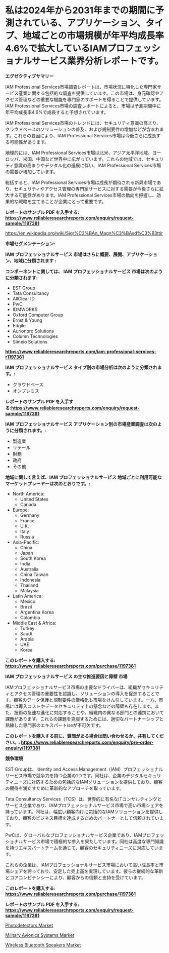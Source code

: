 <p><h1>私は2024年から2031年までの期間に予測されている、アプリケーション、タイプ、地域ごとの市場規模が年平均成長率4.6%で拡大しているIAMプロフェッショナルサービス業界分析レポートです。</h1></p><p><strong>エグゼクティブサマリー</strong></p>
<p><p>IAM Professional Services市場調査レポートは、市場状況に特化した専門家サービス産業に関する包括的な調査を提供しています。この市場は、身元確認やアクセス管理などの重要な機能を専門家のサポートを得ることで提供しています。IAM Professional Services市場の調査レポートによると、市場は予測期間中に年平均成長率4.6%で成長すると予想されています。</p><p>IAM Professional Services市場のトレンドには、セキュリティ意識の高まり、クラウドベースのソリューションの普及、および規制要件の増加などが含まれます。これらの要因により、IAM Professional Services市場は今後さらに成長する可能性があります。</p><p>地理的には、IAM Professional Services市場は北米、アジア太平洋地域、ヨーロッパ、米国、中国など世界中に広がっています。これらの地域では、セキュリティ意識の高まりやデジタル化の進展に伴い、IAM Professional Services市場の需要が増加しています。</p><p>総括すると、IAM Professional Services市場は成長が期待される新興市場であり、セキュリティやアクセス管理の専門家サービスに対する需要が今後さらに拡大する可能性があります。IAM Professional Services市場の動向を把握し、効果的な戦略を立てることが企業にとって重要です。</p></p>
<p><strong>レポートのサンプル PDF を入手する: <a href="https://www.reliableresearchreports.com/enquiry/request-sample/1197381">https://www.reliableresearchreports.com/enquiry/request-sample/1197381</a></strong></p>
<p><a href="https://en.wikipedia.org/wiki/Sigr%C3%BAn_Magn%C3%BAsd%C3%B3ttir">https://en.wikipedia.org/wiki/Sigr%C3%BAn_Magn%C3%BAsd%C3%B3ttir</a></p>
<p><strong>市場セグメンテーション:</strong></p>
<p><strong> IAM プロフェッショナルサービス 市場はさらに概要、展開、アプリケーション、地域に分類されます :</strong></p>
<p><strong>コンポーネントに関しては、 IAM プロフェッショナルサービス 市場は次のように分類されます:</strong></p>
<p><ul><li>EST Group</li><li>Tata Consultancy</li><li>AllClear ID</li><li>PwC</li><li>IDMWORKS</li><li>Oxford Computer Group</li><li>Ernst & Young</li><li>Edgile</li><li>Aurionpro Solutions</li><li>Column Technologies</li><li>Simeio Solutions</li></ul></p>
<p><strong><a href="https://www.reliableresearchreports.com/iam-professional-services-r1197381">https://www.reliableresearchreports.com/iam-professional-services-r1197381</a></strong></p>
<p><strong> IAM プロフェッショナルサービス タイプ別の市場分析は次のように分類されます。:</strong></p>
<p><ul><li>クラウドベース</li><li>オンプレミス</li></ul></p>
<p><strong>レポートのサンプル PDF を入手する:<a href="https://www.reliableresearchreports.com/enquiry/request-sample/1197381">https://www.reliableresearchreports.com/enquiry/request-sample/1197381</a></strong></p>
<p><strong> IAM プロフェッショナルサービス アプリケーション別の市場産業調査は次のように分類されます。:</strong></p>
<p><ul><li>製造業</li><li>リテール</li><li>財務</li><li>政府</li><li>その他</li></ul></p>
<p><strong>地域に関して言えば、IAM プロフェッショナルサービス 地域ごとに利用可能なマーケットプレーヤーは次のとおりです。:</strong></p>
<p><ul>
    <li>
        North America:
        <ul>
            <li>United States</li>
            <li>Canada</li>
        </ul>
    </li>
    <li>
        Europe:
        <ul>
            <li>Germany</li>
            <li>France</li>
            <li>U.K.</li>
            <li>Italy</li>
            <li>Russia</li>
        </ul>
    </li>
    <li>
        Asia-Pacific:
        <ul>
            <li>China</li>
            <li>Japan</li>
            <li>South Korea</li>
            <li>India</li>
            <li>Australia</li>
            <li>China Taiwan</li>
            <li>Indonesia</li>
            <li>Thailand</li>
            <li>Malaysia</li>
        </ul>
    </li>
    <li>
        Latin America:
        <ul>
            <li>Mexico</li>
            <li>Brazil</li>
            <li>Argentina Korea</li>
            <li>Colombia</li>
        </ul>
    </li>
    <li>
        Middle East & Africa:
        <ul>
            <li>Turkey</li>
            <li>Saudi</li>
            <li>Arabia</li>
            <li>UAE</li>
            <li>Korea</li>
        </ul>
    </li>
    </ul></p>
<p><strong>このレポートを購入する: <a href="https://www.reliableresearchreports.com/purchase/1197381">https://www.reliableresearchreports.com/purchase/1197381</a></strong></p>
<p><strong>IAM プロフェッショナルサービス の主な推進要因と障壁 市場</strong></p>
<p><p>IAMプロフェッショナルサービス市場の主要なドライバーは、組織がセキュリティとアクセス管理の重要性を認識し、ソリューションの導入を促進することです。顧客のデータ保護と規制要件の厳格化も市場をけん引しています。一方、市場には導入コストやデータセキュリティ上の懸念などの障壁も存在します。また、技術の急速な進化に対応することや、組織内の異なる部門との連携において課題があります。これらの課題を克服するためには、適切なパートナーシップと熟練した専門家のエキスパートiseが不可欠です。</p></p>
<p><strong>このレポートを購入する前に、質問がある場合は問い合わせるか、共有してください。: <a href="https://www.reliableresearchreports.com/enquiry/pre-order-enquiry/1197381">https://www.reliableresearchreports.com/enquiry/pre-order-enquiry/1197381</a></strong></p>
<p><strong>競争環境</strong></p>
<p><p>EST Groupは、Identity and Access Management（IAM）プロフェッショナルサービス市場で競争力を持つ企業の1つです。同社は、企業のデジタルセキュリティニーズに対応するための包括的なIAMソリューションを提供しており、顧客の期待を満たすために革新的なアプローチを取っています。</p><p>Tata Consultancy Services（TCS）は、世界的に有名なITコンサルティングとサービス企業であり、IAMプロフェッショナルサービス市場で高い市場シェアを持っています。同社は、幅広い顧客向けに包括的なIAMソリューションを提供しており、顧客のビジネス目標を達成するためのパートナーとして信頼されています。</p><p>PwCは、グローバルなプロフェッショナルサービス企業であり、IAMプロフェッショナルサービス市場で積極的な参入を果たしています。同社は高度な専門知識を持つエキスパートチームを通じて、顧客のセキュリティニーズに対応しています。</p><p>これらの企業は、IAMプロフェッショナルサービス市場において高い成長率と市場シェアを誇っており、安定した売上高を実現しています。彼らの継続的な革新とコアコンピテンシーにより、顧客からの信頼と支持を受けています。</p></p>
<p><strong>このレポートを購入する: <a href="https://www.reliableresearchreports.com/purchase/1197381">https://www.reliableresearchreports.com/purchase/1197381</a></strong></p>
<p><strong>レポートのサンプル PDF を入手する: <a href="https://www.reliableresearchreports.com/enquiry/request-sample/1197381">https://www.reliableresearchreports.com/enquiry/request-sample/1197381</a></strong><strong></strong></p>
<p><p><a href="https://github.com/jackCarlson644/Market-Research-Report-List-1/blob/main/photodetectors-market.md">Photodetectors Market</a></p><p><a href="https://github.com/courtnhaw34343/Market-Research-Report-List-1/blob/main/military-avionics-systems-market.md">Military Avionics Systems Market</a></p><p><a href="https://github.com/avakerr6577/Market-Research-Report-List-1/blob/main/wireless-bluetooth-speakers-market.md">Wireless Bluetooth Speakers Market</a></p></p>